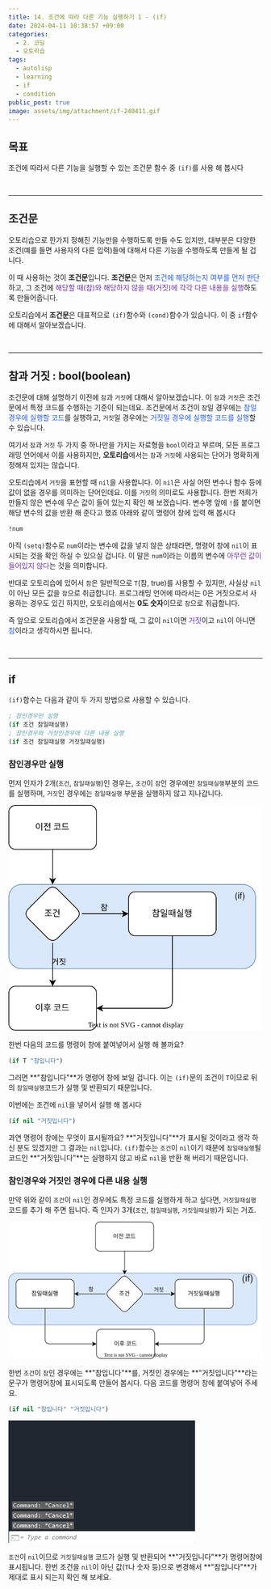 ```yaml
---
title: 14. 조건에 따라 다른 기능 실행하기 1 - (if)
date: 2024-04-11 10:38:57 +09:00
categories:
  - 2. 코딩
  - 오토리습
tags:
  - autolisp
  - learning
  - if
  - condition
public_post: true
image: assets/img/attachment/if-240411.gif
---
```

## 목표
조건에 따라서 다른 기능을 실행할 수 있는 조건문 함수 중 `(if)`를 사용 해 봅시다

<br>
<hr>

## 조건문

오토리습으로 한가지 정해진 기능만을 수행하도록 만들 수도 있지만, 대부분은 다양한 조건(예를 들면 사용자의 다른 입력)들에 대해서 다른 기능을 수행하도록 만들게 될 겁니다.

이 때 사용하는 것이 **조건문**입니다. **조건문**은 먼저 <font color="#245bdb">조건에 해당하는지 여부를 먼저 판단</font>하고, 그 조건에 <font color="#7030a0">해당할 때(참)와 해당하지 않을 때(거짓)에 각각 다른 내용을 실행</font>하도록 만들어줍니다.

오토리습에서 **조건문**은 대표적으로 `(if)`함수와 `(cond)`함수가 있습니다. 이 중 `if`함수에 대해서 알아보겠습니다.

<br>
<hr>

## 참과 거짓 : bool(boolean)

조건문에 대해 설명하기 이전에 `참`과 `거짓`에 대해서 알아보겠습니다. 이 `참`과 `거짓`은
조건문에서 특정 코드를 수행하는 기준이 되는데요. 조건문에서 조건이 `참`일 경우에는 <font color="#245bdb">참일경우에 실행할 코드</font>를 실행하고, `거짓`일 경우에는 <font color="#245bdb">거짓일 경우에 실행할 코드를 실행</font>할 수 있습니다.

여기서 `참`과 `거짓` 두 가지 중 하나만을 가지는 자료형을 `bool`이라고 부르며, 모든 프로그래밍 언어에서 이를 사용하지만, **오토리습**에서는 `참`과 `거짓`에 사용되는 단어가 명확하게 정해져 있지는 않습니다.

오토리습에서 `거짓`을 표현할 때 `nil`을 사용합니다. 이 `nil`은 사실 어떤 변수나 함수 등에 값이 없을 경우를 의미하는 단어인데요. 이를 `거짓`의 의미로도 사용합니다.
한번 저희가 만들지 않은 변수에 무슨 값이 들어 있는지 확인 해 보겠습니다. 변수명 앞에 `!`를 붙이면 해당 변수의 값을 반환 해 준다고 했죠
아래와 같이 명령어 창에 입력 해 봅시다
```lisp
!num
```
아직 `(setq)`함수로 `num`이라는 변수에 값을 넣지 않은 상태라면, 명령어 창에 `nil`이 표시되는 것을 확인 하실 수 있으실 겁니다.
이 말은 `num`이라는 이름의 변수에 <font color="#7030a0">아무런 값이 들어있지 않다</font>는 것을 의미합니다.

반대로 오토리습에 있어서 `참`은 일반적으로 `T`(참, true)를 사용할 수 있지만, 사실상 `nil`이 아닌 모든 값을 `참`으로 취급합니다. 프로그래밍 언어에 따라서는 0은 거짓으로서 사용하는 경우도 있긴 하지만, 오토리습에서는 **0도 숫자**이므로 `참`으로 취급합니다.

즉 앞으로 오토리습에서 조건문을 사용할 때, 그 값이 `nil`이면 <font color="#6425d0">거짓</font>이고 `nil`이 아니면 <font color="#245bdb">참</font>이라고 생각하시면 됩니다.


<br>
<hr>

## if

`(if)`함수는 다음과 같이 두 가지 방법으로 사용할 수 있습니다.
```lisp
; 참인경우만 실행
(if 조건 참일때실행)
; 참인경우와 거짓인경우에 다른 내용 실행
(if 조건 참일때실행 거짓일때실행)
```

### 참인경우만 실행

먼저 인자가 2개(`조건`, `참일때실행`)인 경우는, `조건`이 `참`인 경우에만 `참일때실행`부분의 코드를 실행하며, `거짓`인 경우에는 `참일때실행` 부분을 실행하지 않고 지나갑니다.

![](assets/img/attachment/autolisp-if-2.svg)


한번 다음의 코드를 명령어 창에 붙여넣어서 실행 해 볼까요?
```lisp
(if T "참입니다")
```
그러면 **"참입니다"**가 명령어 창에 보일 겁니다. 이는 `(if)`문의 조건이 `T`이므로 뒤의 `참일때실행`코드가 실행 및 반환되기 때문입니다.

이번에는 조건에 `nil`을 넣어서 실행 해 봅시다
```lisp
(if nil "거짓입니다")
```
과연 명령어 창에는 무엇이 표시될까요? **"거짓입니다"**가 표시될 것이라고 생각 하신 분도 있겠지만 그 결과는 `nil`입니다. `(if)`함수는 `조건`이 `nil`이기 때문에 `참일때실행`될 코드인 **"거짓입니다"**는 실행하지 않고 바로 `nil`을 반환 해 버리기 때문입니다.




### 참인경우와 거짓인 경우에 다른 내용 실행

만약 위와 같이 `조건`이 `nil`인 경우에도 특정 코드를 실행하게 하고 싶다면, `거짓일때실행`코드를 추가 해 주면 됩니다. 즉 인자가 3개(`조건`, `참일때실행`, `거짓일때실행`)가 되는 거죠.

![](assets/img/attachment/autolisp-if-3.svg)


한번 `조건`이 `참`인 경우에는 **"참입니다"**를, 거짓인 경우에는 **"거짓입니다"**라는 문구가 명령어창에 표시되도록 만들어 봅시다. 다음 코드를 명령어 창에 붙여넣어 주세요.
```lisp
(if nil "참입니다" "거짓입니다")
```
![](assets/img/attachment/if-240411.gif)

`조건`이 `nil`이므로 `거짓일때실행` 코드가 실행 및 반환되어 **"거짓입니다"**가 명령어창에 표시됩니다. 한번 조건을 `nil`이 아닌 값(`T`나 숫자 등)으로 변경해서 **"참입니다"**가 제대로 표시 되는지 확인 해 보세요.

